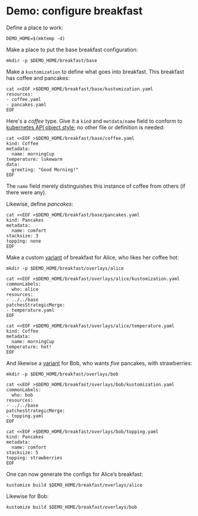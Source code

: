 [kubernetes API object style]: https://kubernetes.io/docs/concepts/overview/working-with-objects/kubernetes-objects/#required-fields
[variant]: https://kubectl.docs.kubernetes.io/references/kustomize/glossary/#variant

# Demo: configure breakfast


Define a place to work:

<!-- @makeWorkplace @testAgainstLatestRelease -->
```
DEMO_HOME=$(mktemp -d)
```

Make a place to put the base breakfast configuration:

<!-- @baseDir @testAgainstLatestRelease -->
```
mkdir -p $DEMO_HOME/breakfast/base
```

Make a `kustomization` to define what goes into
breakfast.  This breakfast has coffee and pancakes:

<!-- @baseKustomization @testAgainstLatestRelease -->
```
cat <<EOF >$DEMO_HOME/breakfast/base/kustomization.yaml
resources:
- coffee.yaml
- pancakes.yaml
EOF
```

Here's a _coffee_ type.  Give it a `kind` and `metdata/name` field
to conform to [kubernetes API object style]; no other
file or definition is needed:

<!-- @coffee @testAgainstLatestRelease -->
```
cat <<EOF >$DEMO_HOME/breakfast/base/coffee.yaml
kind: Coffee
metadata:
  name: morningCup
temperature: lukewarm
data:
  greeting: "Good Morning!"
EOF
```

The `name` field merely distinguishes this instance of
coffee from others (if there were any).

Likewise, define _pancakes_:
<!-- @pancakes @testAgainstLatestRelease -->
```
cat <<EOF >$DEMO_HOME/breakfast/base/pancakes.yaml
kind: Pancakes
metadata:
  name: comfort
stacksize: 3
topping: none
EOF
```

Make a custom [variant] of breakfast for Alice, who
likes her coffee hot:

<!-- @aliceOverlay @testAgainstLatestRelease -->
```
mkdir -p $DEMO_HOME/breakfast/overlays/alice

cat <<EOF >$DEMO_HOME/breakfast/overlays/alice/kustomization.yaml
commonLabels:
  who: alice
resources:
- ../../base
patchesStrategicMerge:
- temperature.yaml
EOF

cat <<EOF >$DEMO_HOME/breakfast/overlays/alice/temperature.yaml
kind: Coffee
metadata:
  name: morningCup
temperature: hot!
EOF
```

And likewise a [variant] for Bob, who wants _five_ pancakes, with strawberries:

<!-- @bobOverlay @testAgainstLatestRelease -->
```
mkdir -p $DEMO_HOME/breakfast/overlays/bob

cat <<EOF >$DEMO_HOME/breakfast/overlays/bob/kustomization.yaml
commonLabels:
  who: bob
resources:
- ../../base
patchesStrategicMerge:
- topping.yaml
EOF

cat <<EOF >$DEMO_HOME/breakfast/overlays/bob/topping.yaml
kind: Pancakes
metadata:
  name: comfort
stacksize: 5
topping: strawberries
EOF
```

One can now generate the configs for Alice’s breakfast:

<!-- @generateAlice @testAgainstLatestRelease -->
```
kustomize build $DEMO_HOME/breakfast/overlays/alice
```

Likewise for Bob:

<!-- @generateBob @testAgainstLatestRelease -->
```
kustomize build $DEMO_HOME/breakfast/overlays/bob
```
